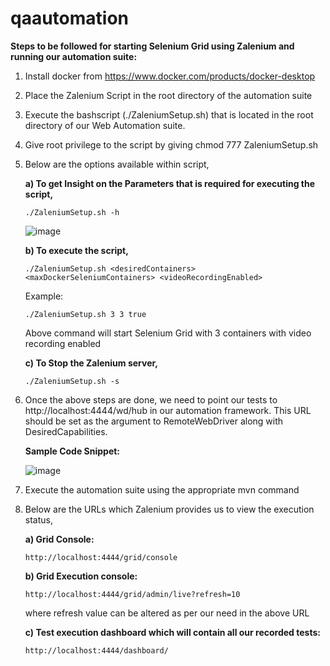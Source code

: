 # qaautomation

**Steps to be followed for starting Selenium Grid using Zalenium and running our automation suite:**

1) Install docker from https://www.docker.com/products/docker-desktop
2) Place the Zalenium Script in the root directory of the automation suite
3) Execute the bashscript (./ZaleniumSetup.sh) that is located in the root directory of our Web Automation suite.
4) Give root privilege to the script by giving chmod 777 ZaleniumSetup.sh
5) Below are the options available within script,

   **a) To get Insight on the Parameters that is required for executing the script,**

       ./ZaleniumSetup.sh -h 
      
      ![image](https://user-images.githubusercontent.com/83286077/116243141-3e704980-a784-11eb-8a77-076110e2d70c.png)

 
   **b) To execute the script,**
   
       ./ZaleniumSetup.sh <desiredContainers> <maxDockerSeleniumContainers> <videoRecordingEnabled>
   
      Example:
      
       ./ZaleniumSetup.sh 3 3 true
      
      Above command will start Selenium Grid with 3 containers with video recording enabled
   
   **c) To Stop the Zalenium server,**
   
       ./ZaleniumSetup.sh -s
    
 6) Once the above steps are done, we need to point our tests to http://localhost:4444/wd/hub in our automation framework. This URL should be set as the argument to     RemoteWebDriver along with DesiredCapabilities.
 
      **Sample Code Snippet:**
    
	![image](https://user-images.githubusercontent.com/83286077/116246310-7f1d9200-a787-11eb-93d7-75b9d6715805.png)
			
 7) Execute the automation suite using the appropriate mvn command
 8) Below are the URLs which Zalenium provides us to view the execution status,
 
    **a) Grid Console:**
    
        http://localhost:4444/grid/console
     
    **b) Grid Execution console:**
    
        http://localhost:4444/grid/admin/live?refresh=10
      
      where refresh value can be altered as per our need in the above URL
      
    **c) Test execution dashboard which will contain all our recorded tests:**
    
        http://localhost:4444/dashboard/
   
   

